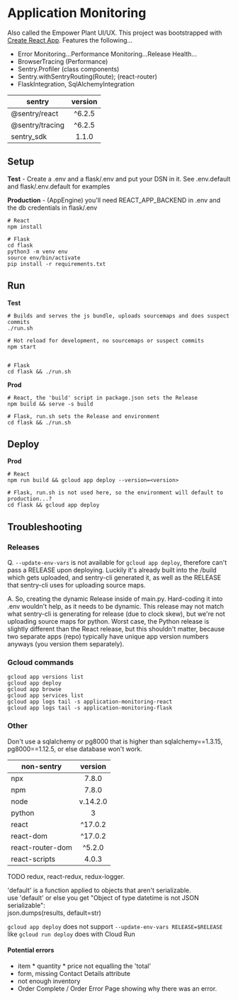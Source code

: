 # Application Monitoring
Also called the Empower Plant UI/UX. This project was bootstrapped with [Create React App](https://github.com/facebook/create-react-app). Features the following...
- Error Monitoring...Performance Monitoring...Release Health...
- BrowserTracing (Performance)  
- Sentry.Profiler (class components)  
- Sentry.withSentryRouting(Route); (react-router)  
- FlaskIntegration, SqlAlchemyIntegration

| sentry    | version
| ------------- |:-------------:|
| @sentry/react | ^6.2.5 |
| @sentry/tracing | ^6.2.5 |
| sentry_sdk | 1.1.0 |

## Setup
**Test** - Create a .env and a flask/.env and put your DSN in it. See .env.default and flask/.env.default for examples

**Production** - (AppEngine) you'll need REACT_APP_BACKEND in .env and the db credentials in flask/.env

```
# React
npm install

# Flask
cd flask
python3 -m venv env
source env/bin/activate
pip install -r requirements.txt
```

## Run
**Test**
```
# Builds and serves the js bundle, uploads sourcemaps and does suspect commits
./run.sh

# Hot reload for development, no sourcemaps or suspect commits
npm start


# Flask
cd flask && ./run.sh
```

**Prod**
```
# React, the 'build' script in package.json sets the Release
npm build && serve -s build

# Flask, run.sh sets the Release and environment
cd flask && ./run.sh
```

## Deploy
**Prod**
```
# React
npm run build && gcloud app deploy --version=<version>

# Flask, run.sh is not used here, so the environment will default to production...?
cd flask && gcloud app deploy
```

## Troubleshooting
### Releases
Q. `--update-env-vars` is not available for `gcloud app deploy`, therefore can't pass a RELEASE upon deploying. Luckily it's already built into the /build which gets uploaded, and sentry-cli generated it, as well as the RELEASE that sentry-cli uses for uploading source maps.

A. So, creating the dynamic Release inside of main.py. Hard-coding it into .env wouldn't help, as it needs to be dynamic. This release may not match what sentry-cli is generating for release (due to clock skew), but we're not uploading source maps for python. Worst case, the Python release is slightly different than the React release, but this shouldn't matter, because two separate apps (repo) typically have unique app version numbers anyways (you version them separately).

### Gcloud commands
```
gcloud app versions list
gcloud app deploy
gcloud app browse
gcloud app services list
gcloud app logs tail -s application-monitoring-react
gcloud app logs tail -s application-monitoring-flask
```

### Other
Don't use a sqlalchemy or pg8000 that is higher than sqlalchemy==1.3.15, pg8000==1.12.5, or else database won't work.

| non-sentry    | version
| ------------- |:-------------:|
| npx | 7.8.0 |
| npm | 7.8.0 |
| node | v.14.2.0 |
| python | 3 |
| react | ^17.0.2 |
| react-dom | ^17.0.2 |
| react-router-dom | ^5.2.0 |
| react-scripts | 4.0.3 |

TODO redux, react-redux, redux-logger.

'default' is a function applied to objects that aren't serializable.  
use 'default' or else you get "Object of type datetime is not JSON serializable":  
json.dumps(results, default=str)  

`gcloud app deploy` does not support `--update-env-vars RELEASE=$RELEASE` like `gcloud run deploy` does with Cloud Run

#### Potential errors
- item * quantity * price not equalling the 'total'
- form, missing Contact Details attribute
- not enough inventory
- Order Complete / Order Error Page showing why there was an error.